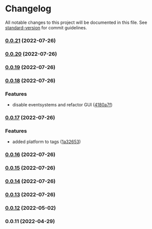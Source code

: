 # Changelog

All notable changes to this project will be documented in this file. See [standard-version](https://github.com/conventional-changelog/standard-version) for commit guidelines.

### [0.0.21](https://github.com/GieziJo/GithubIssueBugReporter_private/compare/v0.0.20...v0.0.21) (2022-07-26)

### [0.0.20](https://github.com/GieziJo/GithubIssueBugReporter_private/compare/v0.0.19...v0.0.20) (2022-07-26)

### [0.0.19](https://github.com/GieziJo/GithubIssueBugReporter_private/compare/v0.0.18...v0.0.19) (2022-07-26)

### [0.0.18](https://github.com/GieziJo/GithubIssueBugReporter_private/compare/v0.0.17...v0.0.18) (2022-07-26)


### Features

* disable eventsystems and refactor GUI ([4180a7f](https://github.com/GieziJo/GithubIssueBugReporter_private/commit/4180a7f839e6e57110692f15ffc9ea24cca5fb8c))

### [0.0.17](https://github.com/GieziJo/GithubIssueBugReporter_private/compare/v0.0.16...v0.0.17) (2022-07-26)


### Features

* added platform to tags ([1a32653](https://github.com/GieziJo/GithubIssueBugReporter_private/commit/1a32653a52b58aebad034e81bec3841b9f5ce06f))

### [0.0.16](https://github.com/GieziJo/GithubIssueBugReporter_private/compare/v0.0.15...v0.0.16) (2022-07-26)

### [0.0.15](https://github.com/GieziJo/GithubIssueBugReporter_private/compare/v0.0.14...v0.0.15) (2022-07-26)

### [0.0.14](https://github.com/GieziJo/GithubIssueBugReporter_private/compare/v0.0.13...v0.0.14) (2022-07-26)

### [0.0.13](https://github.com/GieziJo/GithubIssueBugReporter_private/compare/v0.0.12...v0.0.13) (2022-07-26)

### [0.0.12](https://github.com/GieziJo/GithubIssueBugReporter_private/compare/v0.0.11...v0.0.12) (2022-05-02)

### 0.0.11 (2022-04-29)
